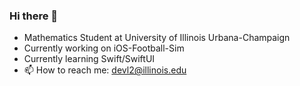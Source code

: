 ### Hi there 👋

- Mathematics Student at University of Illinois Urbana-Champaign
- Currently working on iOS-Football-Sim
- Currently learning Swift/SwiftUI
- 📫 How to reach me: devl2@illinois.edu
